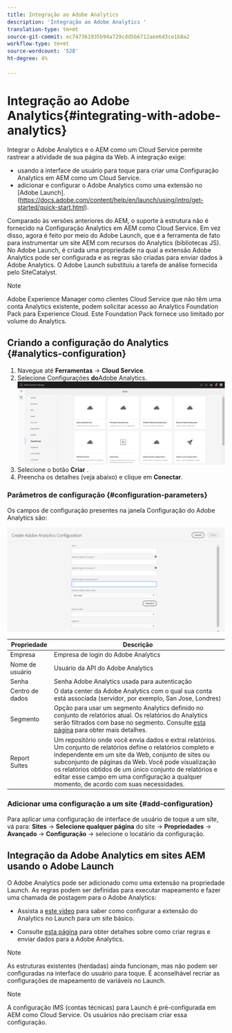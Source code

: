 ```yaml
---
title: Integração ao Adobe Analytics
description: 'Integração ao Adobe Analytics '
translation-type: tm+mt
source-git-commit: ec747361935b94a729cdd5b6712aee6d3ce1b8a2
workflow-type: tm+mt
source-wordcount: '528'
ht-degree: 4%

---
```



# Integração ao Adobe Analytics{#integrating-with-adobe-analytics}

Integrar o Adobe Analytics e o AEM como um Cloud Service permite rastrear a atividade de sua página da Web. A integração exige:

* usando a interface de usuário para toque para criar uma Configuração Analytics em AEM como um Cloud Service.
* adicionar e configurar o Adobe Analytics como uma extensão no [Adobe Launch].(https://docs.adobe.com/content/help/en/launch/using/intro/get-started/quick-start.html).

Comparado às versões anteriores do AEM, o suporte à estrutura não é fornecido na Configuração Analytics em AEM como Cloud Service. Em vez disso, agora é feito por meio do Adobe Launch, que é a ferramenta de fato para instrumentar um site AEM com recursos do Analytics (bibliotecas JS). No Adobe Launch, é criada uma propriedade na qual a extensão Adobe Analytics pode ser configurada e as regras são criadas para enviar dados à Adobe Analytics. O Adobe Launch substituiu a tarefa de análise fornecida pelo SiteCatalyst.

>[!NOTE]
>
>Adobe Experience Manager como clientes Cloud Service que não têm uma conta Analytics existente, podem solicitar acesso ao Analytics Foundation Pack para Experience Cloud. Este Foundation Pack fornece uso limitado por volume do Analytics.

## Criando a configuração do Analytics {#analytics-configuration}

1. Navegue até **Ferramentas** → **Cloud Service**.
2. Selecione Configurações **do**Adobe Analytics.
   ![Janela Analytics](assets/analytics_screen.png "WindowAnalytics")
3. Selecione o botão **Criar** .
4. Preencha os detalhes (veja abaixo) e clique em **Conectar**.

### Parâmetros de configuração {#configuration-parameters}

Os campos de configuração presentes na janela Configuração do Adobe Analytics são:

![Parâmetros](assets/properties_field.png "de configuraçãoParâmetros de configuração")

| Propriedade | Descrição |
|---|---|
| Empresa | Empresa de login do Adobe Analytics |
| Nome de usuário | Usuário da API do Adobe Analytics |
| Senha | Senha Adobe Analytics usada para autenticação |
| Centro de dados | O data center da Adobe Analytics com o qual sua conta está associada (servidor, por exemplo, San Jose, Londres) |
| Segmento | Opção para usar um segmento Analytics definido no conjunto de relatórios atual. Os relatórios do Analytics serão filtrados com base no segmento. Consulte [esta página](https://docs.adobe.com/content/help/en/analytics/components/segmentation/seg-overview.html) para obter mais detalhes. |
| Report Suites | Um repositório onde você envia dados e extrai relatórios. Um conjunto de relatórios define o relatórios completo e independente em um site da Web, conjunto de sites ou subconjunto de páginas da Web. Você pode visualização os relatórios obtidos de um único conjunto de relatórios e editar esse campo em uma configuração a qualquer momento, de acordo com suas necessidades. |

### Adicionar uma configuração a um site {#add-configuration}

Para aplicar uma configuração de interface de usuário de toque a um site, vá para: **Sites** → **Selecione qualquer página** do site → **Propriedades** → **Avançado** → **Configuração** → selecione o locatário da configuração.

## Integração da Adobe Analytics em sites AEM usando o Adobe Launch

O Adobe Analytics pode ser adicionado como uma extensão na propriedade Launch. As regras podem ser definidas para executar mapeamento e fazer uma chamada de postagem para o Adobe Analytics:

* Assista a [este vídeo](https://docs.adobe.com/content/help/en/analytics-learn/tutorials/implementation/via-adobe-launch/basic-configuration-of-the-analytics-launch-extension.html) para saber como configurar a extensão do Analytics no Launch para um site básico.

* Consulte [esta página](https://docs.adobe.com/content/help/en/core-services-learn/implementing-in-websites-with-launch/implement-solutions/analytics.html) para obter detalhes sobre como criar regras e enviar dados para a Adobe Analytics.

>[!NOTE]
>
>As estruturas existentes (herdadas) ainda funcionam, mas não podem ser configuradas na interface do usuário para toque. É aconselhável recriar as configurações de mapeamento de variáveis no Launch.

>[!NOTE]
>
>A configuração IMS (contas técnicas) para Launch é pré-configurada em AEM como Cloud Service. Os usuários não precisam criar essa configuração.
